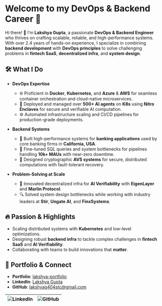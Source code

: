 # Welcome to my DevOps & Backend Career 🌟

Hi there! 👋 I’m **Lakshya Gupta**, a passionate **DevOps & Backend Engineer** who thrives on crafting scalable, reliable, and high-performance systems. With over 2.4 years of hands-on experience, I specialize in combining **backend development** with **DevOps principles** to solve challenging problems in **fintech SaaS**, **decentralized infra**, and **system design**.

## 🛠️ What I Do
- **DevOps Expertise**  
  - 🌐 Proficient in **Docker**, **Kubernetes**, and **Azure** & **AWS** for seamless container orchestration and cloud-native microservices.  
  - 🚀 Deployed and managed over **500+ AI agents** on **K8s** using **Nitro Enclaves** for secure and verifiable AI computation.  
  - ⚙️ Automated infrastructure scaling and CI/CD pipelines for production-grade deployments.

- **Backend Systems**  
  - 🏦 Built high-performance systems for **banking applications** used by core banking firms in **California, USA**.  
  - 🧮 Fine-tuned SQL queries and system bottlenecks for pipelines handling **10k+ MAUs** with near-zero downtime.  
  - 🔗 Designed cryptographic **AVS systems** for secure, distributed computations with fault-tolerant recovery.

- **Problem-Solving at Scale**  
  - 🚦 Innovated decentralized infra for **AI Verifiability** with **EigenLayer** and **Marlin Protocol**.  
  - 🔍 Solved system design bottlenecks while working with industry leaders at **Stir**, **Ungate AI**, and **FinxSystems**.

## 🔥 Passion & Highlights
- Scaling distributed systems with **Kubernetes** and low-level optimizations.  
- Designing robust **backend infra** to tackle complex challenges in **fintech SaaS** and **AI Verifiability**.  
- Collaborating with teams to build innovations that **matter**.

## 🌟 Portfolio & Connect

- **Portfolio**: [lakshya-portfolio](https://lakshyag404stc-portfolio.vercel.app/)  
- **LinkedIn**: [Lakshya Gupta](https://www.linkedin.com/in/lakshya-gupta-291645252)  
- **GitHub**: [lakshyag404stc@gmail.com](https://github.com/lakshya404stc)

| ![LinkedIn](https://img.shields.io/badge/LinkedIn-%230077B5.svg?style=for-the-badge&logo=linkedin&logoColor=white) | ![GitHub](https://img.shields.io/badge/GitHub-%2312100E.svg?style=for-the-badge&logo=github&logoColor=white) |
|:-----------------------------------:|:------------------------------------:|
